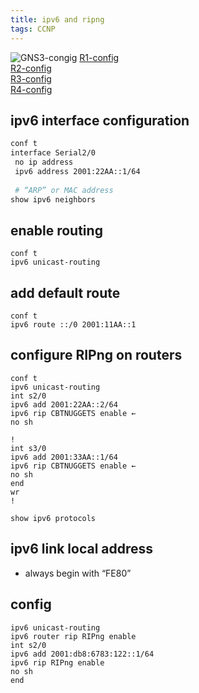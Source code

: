 ```yaml
---
title: ipv6 and ripng
tags: CCNP
---
```


![GNS3-congig](/assets/images/Cisco/ipv6-and-ripng.png)
[R1-config](/assets/images/Cisco/ipv6-and-ripng-r1.txt)  
[R2-config](/assets/images/Cisco/ipv6-and-ripng-r2.txt)  
[R3-config](/assets/images/Cisco/ipv6-and-ripng-r3.txt)  
[R4-config](/assets/images/Cisco/ipv6-and-ripng-r4.txt)  

## ipv6 interface configuration  

```bash
conf t
interface Serial2/0
 no ip address
 ipv6 address 2001:22AA::1/64
 
 # “ARP” or MAC address
show ipv6 neighbors
```


## enable routing  

```
conf t
ipv6 unicast-routing
```

## add default route  

```
conf t
ipv6 route ::/0 2001:11AA::1
```

## configure RIPng on routers  

```
conf t
ipv6 unicast-routing
int s2/0
ipv6 add 2001:22AA::2/64
ipv6 rip CBTNUGGETS enable ← 
no sh

!
int s3/0
ipv6 add 2001:33AA::1/64
ipv6 rip CBTNUGGETS enable ← 
no sh
end
wr
!
```

```
show ipv6 protocols
```

## ipv6 link local address  

- always begin with “FE80”

## config  

```
ipv6 unicast-routing
ipv6 router rip RIPng enable
int s2/0
ipv6 add 2001:db8:6783:122::1/64
ipv6 rip RIPng enable
no sh
end
```
